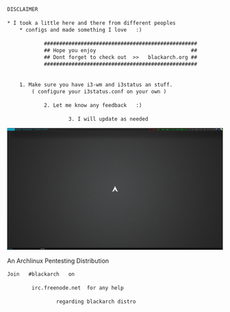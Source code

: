 	DISCLAIMER

	* I took a little here and there from different peoples 
		* configs and made something I love   :)

				##################################################
				## Hope you enjoy 								##
				## Dont forget to check out  >>   blackarch.org ##
				##################################################


		1. Make sure you have i3-wm and i3status an stuff.
 			( configure your i3status.conf on your own )

				2. Let me know any feedback   :)

						3. I will update as needed 

![ScreenShot](Screenshots/preview.jpg)


 An Archlinux Pentesting Distribution 

	Join   #blackarch   on    
			
			irc.freenode.net  for any help 
					
					regarding blackarch distro
